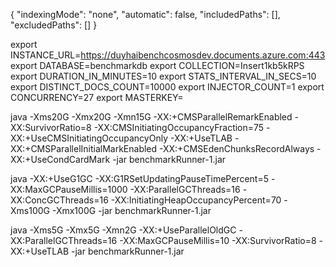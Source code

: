 {
    "indexingMode": "none",
    "automatic": false,
    "includedPaths": [],
    "excludedPaths": []
}

export INSTANCE_URL=https://duyhaibenchcosmosdev.documents.azure.com:443
export DATABASE=benchmarkdb
export COLLECTION=Insert1kb5kRPS
export DURATION_IN_MINUTES=10
export STATS_INTERVAL_IN_SECS=10
export DISTINCT_DOCS_COUNT=10000
export INJECTOR_COUNT=1
export CONCURRENCY=27
export MASTERKEY=

java -Xms20G -Xmx20G -Xmn15G -XX:+CMSParallelRemarkEnabled -XX:SurvivorRatio=8 -XX:CMSInitiatingOccupancyFraction=75 -XX:+UseCMSInitiatingOccupancyOnly -XX:+UseTLAB -XX:+CMSParallelInitialMarkEnabled -XX:+CMSEdenChunksRecordAlways  -XX:+UseCondCardMark -jar  benchmarkRunner-1.jar


java -XX:+UseG1GC -XX:G1RSetUpdatingPauseTimePercent=5 -XX:MaxGCPauseMillis=1000 -XX:ParallelGCThreads=16 -XX:ConcGCThreads=16 -XX:InitiatingHeapOccupancyPercent=70 -Xms100G -Xmx100G -jar  benchmarkRunner-1.jar

java -Xms5G -Xmx5G -Xmn2G -XX:+UseParallelOldGC -XX:ParallelGCThreads=16 -XX:MaxGCPauseMillis=10 -XX:SurvivorRatio=8 -XX:+UseTLAB -jar  benchmarkRunner-1.jar